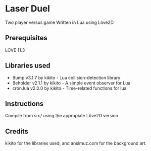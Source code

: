 # Laser Duel

Two player versus game
Written in Lua using Löve2D

## Prerequisites

LOVE 11.3

## Libraries used

- Bump v3.1.7 by kikito - Lua collision-detection library
- Beholder v2.1.1 by kikito - A simple event observer for Lua
- cron.lua v2.0.0 by kikito - Time-related functions for lua

## Instructions

Compile from src/ using the appropiate Löve2D version

## Credits

kikito for the libraries used, and ansimuz.com for the background art.